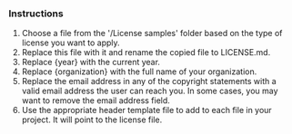 ### Instructions

1. Choose a file from the '/License samples' folder based on the type of license you want to apply.
2. Replace this file with it and rename the copied file to LICENSE.md.
3. Replace {year} with the current year.
4. Replace {organization} with the full name of your organization.
5. Replace the email address in any of the copyright statements with a valid email address the user can reach you. 
In some cases, you may want to remove the email address field.
6. Use the appropriate header template file to add to each file in your project. It will point to the license file.


